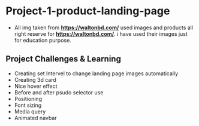 # Project-1-product-landing-page

* All img taken from **https://waltonbd.com/** used images and products all right reserve for **https://waltonbd.com/**. i have used their images just for education purpose.

## Project Challenges & Learning

 *  Creating set Intervel to change landing page images automatically
 *  Creating 3d card
 *  Nice hover effect
 *  Before and after psudo selector use
 *  Positioning 
 *  Font sizing 
 *  Media query
 *  Animated navbar

